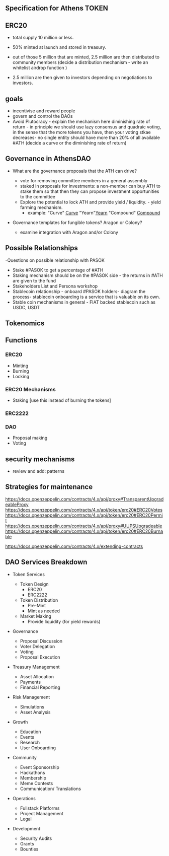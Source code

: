 ## Specification for Athens TOKEN



## ERC20
* total supply 10 million or less.
* 50% minted at launch and stored in treasury.

* out of those 5 million that are minted, 2.5 million are then distributed to community members (decide a distribution mechanism - write an whitelist airdrop function )
* 2.5 million are then given to investors depending on negotiations to investors.


## goals
* incentivise and reward people
* govern and control the DAOs
* Avoid Plutocracy - explain the mechanism here diminishing rate of return - in principle we should use lazy consensus and quadraic voting, in the sense that the more tokens you have, then your voting stkae decreases- no single entity should have more than 20% of all available #ATH (decide a curve or the diminishing rate of return)


## Governance in AthensDAO
* What are the governance proposals that the ATH can drive?
    - vote for removing committee members in a general assembly
    - staked in proposals for investments: a non-member can buy ATH to stake them so that then they can propose investment opportunities to the committee
    - Explore the potential to lock ATH and provide yield / liquidity. - yield farming mechanism.
        - example: "Curve" [Curve](https://curve.fi/) "Yearn"[Yearn](https://yearn.finance/) "Compound" [Compound](https://compound.finance/)



* Governance templates for fungible tokens? Aragon or Colony?
  - examine integration with Aragon and/or Colony


## Possible Relationships

  -Questions on possible relationship with PASOK

* Stake #PASOK to get a percentage of #ATH
* Staking mechanism should be on the #PASOK side - the returns in #ATH are given to the fund
* Stakeholders List and Persona workshop
* Stablecoin relationship - onboard #PASOK holders- diagram the process- stablecoin onboarding is a service that is valuable on its own.
* Stable coin mechanisms in general - FIAT backed stablecoin such as USDC, USDT

## Tokenomics

## Functions
### ERC20
* Minting
* Burning
* Locking



### ERC20 Mechanisms
* Staking [use this instead of burning the tokens]

### ERC2222


### DAO
* Proposal making
* Voting


## security mechanisms

* review and add: patterns


## Strategies for maintenance
https://docs.openzeppelin.com/contracts/4.x/api/proxy#TransparentUpgradeableProxy
https://docs.openzeppelin.com/contracts/4.x/api/token/erc20#ERC20Votes
https://docs.openzeppelin.com/contracts/4.x/api/token/erc20#ERC20Permit
https://docs.openzeppelin.com/contracts/4.x/api/proxy#UUPSUpgradeable
https://docs.openzeppelin.com/contracts/4.x/api/token/erc20#ERC20Burnable

https://docs.openzeppelin.com/contracts/4.x/extending-contracts


## DAO Services Breakdown
* Token Services
  - Token Design
      * ERC20
      * ERC2222
  - Token Distribution
      * Pre-Mint
      * Mint as needed
  - Market Making
      * Provide liquidity (for yield rewards)

* Governance
  - Proposal Discussion
  - Voter Delegation
  - Voting
  - Proposal Execution

* Treasury Management
  - Asset Allocation
  - Payments
  - Financial Reporting

* Risk Management
  - Simulations
  - Asset Analysis

* Growth
  - Education
  - Events
  - Research
  - User Onboarding

* Community
  - Event Sponsorship
  - Hackathons
  - Membership
  - Meme Contests
  - Communication/ Translations

* Operations
  - Fullstack Platforms
  - Project Management
  - Legal

* Development
  - Security Audits
  - Grants
  - Bounties
